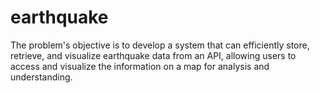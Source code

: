 # earthquake
The problem's objective is to develop a system that can efficiently store, retrieve, and visualize earthquake data from an API, allowing users to access and visualize the information on a map for analysis and understanding.

